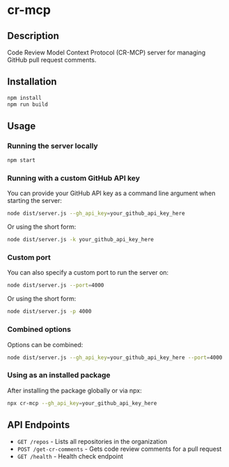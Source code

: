 # cr-mcp

## Description
Code Review Model Context Protocol (CR-MCP) server for managing GitHub pull request comments.

## Installation

```bash
npm install
npm run build
```

## Usage

### Running the server locally

```bash
npm start
```

### Running with a custom GitHub API key

You can provide your GitHub API key as a command line argument when starting the server:

```bash
node dist/server.js --gh_api_key=your_github_api_key_here
```

Or using the short form:

```bash
node dist/server.js -k your_github_api_key_here
```

### Custom port

You can also specify a custom port to run the server on:

```bash
node dist/server.js --port=4000
```

Or using the short form:

```bash
node dist/server.js -p 4000
```

### Combined options

Options can be combined:

```bash
node dist/server.js --gh_api_key=your_github_api_key_here --port=4000
```

### Using as an installed package

After installing the package globally or via npx:

```bash
npx cr-mcp --gh_api_key=your_github_api_key_here
```

## API Endpoints

- `GET /repos` - Lists all repositories in the organization
- `POST /get-cr-comments` - Gets code review comments for a pull request
- `GET /health` - Health check endpoint